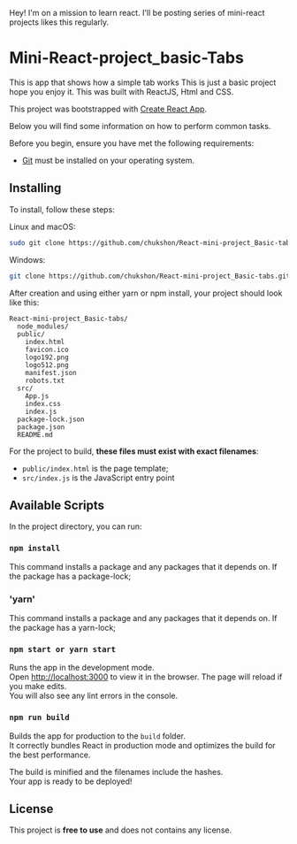 Hey! I'm on a mission to learn react. I'll be posting series of mini-react projects likes this regularly.

# Mini-React-project_basic-Tabs

This is app that shows how a simple tab works This is just a basic project hope you enjoy it. This was built with ReactJS, Html and CSS.

This project was bootstrapped with [Create React App](https://github.com/facebookincubator/create-react-app).

Below you will find some information on how to perform common tasks.<br>


Before you begin, ensure you have met the following requirements:

* [Git](https://git-scm.com/downloads "Download Git") must be installed on your operating system.

## Installing

To install, follow these steps:

Linux and macOS:

```bash
sudo git clone https://github.com/chukshon/React-mini-project_Basic-tabs.git
```

Windows:

```bash
git clone https://github.com/chukshon/React-mini-project_Basic-tabs.git
```

After creation and using either yarn or npm install, your project should look like this:

```
React-mini-project_Basic-tabs/
  node_modules/
  public/
    index.html
    favicon.ico
    logo192.png
    logo512.png
    manifest.json
    robots.txt
  src/
    App.js
    index.css
    index.js
  package-lock.json
  package.json
  README.md
```

For the project to build, **these files must exist with exact filenames**:

* `public/index.html` is the page template;
* `src/index.js` is the JavaScript entry point




## Available Scripts

In the project directory, you can run:

### `npm install`
This command installs a package and any packages that it depends on. If the package has a package-lock;

### 'yarn'
This command installs a package and any packages that it depends on. If the package has a yarn-lock;

### `npm start or yarn start`

Runs the app in the development mode.<br>
Open [http://localhost:3000](http://localhost:3000) to view it in the browser.
The page will reload if you make edits.<br>
You will also see any lint errors in the console.


### `npm run build`

Builds the app for production to the `build` folder.<br>
It correctly bundles React in production mode and optimizes the build for the best performance.

The build is minified and the filenames include the hashes.<br>
Your app is ready to be deployed!


## License

This project is **free to use** and does not contains any license.
